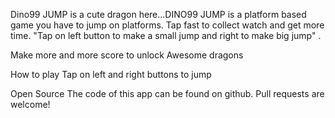 Dino99 JUMP is a cute dragon here...DINO99 JUMP is a platform based game you have to jump on platforms. Tap fast to collect watch and get more time.
"Tap on left button to make a small jump and right to make big jump" .

Make more and more score to unlock Awesome dragons 

How to play 
Tap on left and right buttons to jump

Open Source
The code of this app can be found on github. Pull requests are welcome!
